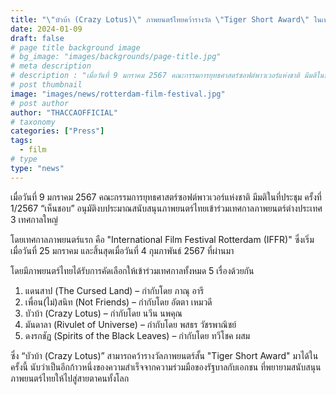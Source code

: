 ```yaml
---
title: "\"บัวบ้า (Crazy Lotus)\" ภาพยนตร์ไทยคว้ารางวัล \"Tiger Short Award\" ในเทศกาลภาพยนตร์นานาชาติรอตเตอร์ดัม"
date: 2024-01-09
draft: false
# page title background image
# bg_image: "images/backgrounds/page-title.jpg"
# meta description
# description : "เมื่อวันที่ 9 มกราคม 2567 คณะกรรมการยุทธศาสตร์ซอฟต์พาวเวอร์แห่งชาติ มีมติในที่ประชุม ครั้งที่ 1/2567 “เห็นชอบ” อนุมัติงบประมาณสนับสนุนภาพยนตร์ไทยเข้าร่วมเทศกาลภาพยนตร์ต่างประเทศ 3 เทศกาลใหญ่"
# post thumbnail
image: "images/news/rotterdam-film-festival.jpg"
# post author
author: "THACCAOFFICIAL"
# taxonomy
categories: ["Press"]
tags:
  - film
# type
type: "news"
---
```


เมื่อวันที่ 9 มกราคม 2567 คณะกรรมการยุทธศาสตร์ซอฟต์พาวเวอร์แห่งชาติ มีมติในที่ประชุม ครั้งที่ 1/2567 “เห็นชอบ” อนุมัติงบประมาณสนับสนุนภาพยนตร์ไทยเข้าร่วมเทศกาลภาพยนตร์ต่างประเทศ 3 เทศกาลใหญ่ 

โดยเทศกาลภาพยนตร์แรก คือ "International Film Festival Rotterdam (IFFR)" ซึ่งเริ่มเมื่อวันที่ 25 มกราคม และสิ้นสุดเมื่อวันที่ 4 กุมภาพันธ์ 2567 ที่ผ่านมา 

โดยมีภาพยนตร์ไทยได้รับการคัดเลือกให้เข้าร่วมเทศกาลทั้งหมด 5 เรื่องด้วยกัน 

1. แดนสาป (The Cursed Land) – กำกับโดย ภาณุ อารี
2. เพื่อน(ไม่)สนิท (Not Friends) – กำกับโดย อัตตา เหมวดี
3. บัวบ้า (Crazy Lotus) – กำกับโดย นวีน นพคุณ
4. มันดาลา (Rivulet of Universe) – กำกับโดย พสธร วัชรพาณิชย์
5. ดงรกชัฏ (Spirits of the Black Leaves) – กำกับโดย ทวีโชค ผสม

ซึ่ง “บัวบ้า (Crazy Lotus)” สามารถคว้ารางวัลภาพยนตร์สั้น "Tiger Short Award" มาได้ในครั้งนี้ นับว่าเป็นอีกก้าวหนึ่งของความสำเร็จจากความร่วมมือของรัฐบาลกับเอกชน ที่พยายามสนับสนุนภาพยนตร์ไทยให้ไปสู่สายตาคนทั้งโลก
